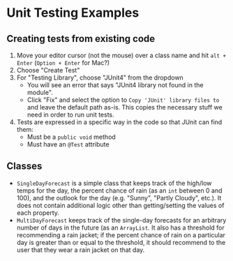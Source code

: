 # Unit Testing Examples

## Creating tests from existing code

  1. Move your editor cursor (not the mouse) over a class name and hit `alt + Enter` (`Option + Enter` for Mac?)
  2. Choose "Create Test"
  3. For "Testing Library", choose "JUnit4" from the dropdown
     * You will see an error that says "JUnit4 library not found in the module".
     * Click "Fix" and select the option to `Copy 'JUnit' library files to` and leave the default path as-is. This copies the necessary stuff we need in order to run unit tests.
  4. Tests are expressed in a specific way in the code so that JUnit can find them:
     * Must be a `public void` method
     * Must have an `@Test` attribute

## Classes

  * `SingleDayForecast` is a simple class that keeps track of the high/low temps for the day, the percent chance of rain (as an `int` between 0 and 100), and the outlook for the day (e.g. "Sunny", "Partly Cloudy", etc.). It does not contain additional logic other than getting/setting the values of each property.
  * `MultiDayForecast` keeps track of the single-day forecasts for an arbitrary number of days in the future (as an `ArrayList`. It also has a threshold for recommending a rain jacket; if the percent chance of rain on a particular day is greater than or equal to the threshold, it should recommend to the user that they wear a rain jacket on that day.
